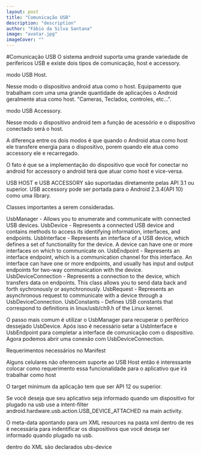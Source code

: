 ```yaml
---
layout: post
title: "Comunicação USB"
description: "description"
author: "Fábio da Silva Santana"
image: "avatar.jpg"
imageCover: ""
---
```


#Comunicação USB
O sistema android suporta uma grande variedade de perifericos USB e existe dois tipos de comunicação,
host e accessory.

modo USB Host.

Nesse modo o dispositivo android atua como o host. Equipamento que trabalham com uma uma grande quantidade de 
aplicações o Android geralmente atua como host. "Cameras, Teclados, controles, etc...".

modo USB Accessory.

Nesse modo o dispositivo android tem a função de acessório e o dispositivo conectado será o host. 

A diferença entre os dois modos é que quando o Android atua como host ele transfere energia para o dispositivo,
porem quando ele atua como accessory ele e recarregado.

O fato é que se a implementação do dispositivo que você for conectar no android for accessory o android terá que 
atuar como host e vice-versa.

USB HOST e USB ACCESSORY são suportadas diretamente pelas API 3.1 ou superior. USB accessory pode ser portada
para o Android 2.3.4(API 10) como uma library.

Classes importantes a serem consideradas.

UsbManager - Allows you to enumerate and communicate with connected USB devices.
UsbDevice - Represents a connected USB device and contains methods to access its identifying information, interfaces, and endpoints.
UsbInterface - Represents an interface of a USB device, which defines a set of functionality for the device. A device can have one or more interfaces on which to communicate on.
UsbEndpoint - Represents an interface endpoint, which is a communication channel for this interface. An interface can have one or more endpoints, and usually has input and output endpoints for two-way communication with the device.
UsbDeviceConnection - Represents a connection to the device, which transfers data on endpoints. This class allows you to send data back and forth sychronously or asynchronously.
UsbRequest - Represents an asynchronous request to communicate with a device through a UsbDeviceConnection.
UsbConstants - Defines USB constants that correspond to definitions in linux/usb/ch9.h of the Linux kernel.

O passo mais comum é utilizar o UsbManager para recuperar o periférico dessejado UsbDevice. Após isso é necessário
setar a UsbInterface e UsbEndpoint para completar a interface de comunicação com o dispositivo.
Agora podemos abrir uma conexão com UsbDeviceConnection.

Requerimentos necessários no Manifest

Alguns celulares não oferencem suporte ao USB Host então é interessante colocar como requerimento essa funcionalidade para o aplicativo que irá trabalhar como host

 <uses-feature android:name="android.hardware.usb.host" android:required="true" />
 
 O target minimum da aplicação tem que ser API 12 ou superior.
 
 Se você deseja que seu aplicativo seja informado quando um dispositivo for plugado na usb 
 use a intent-filter android.hardware.usb.action.USB_DEVICE_ATTACHED na main activity.
 
 O meta-data  apontando para um XML resources na pasta xml dentro de res é necessária para indentificar os
 dispositivos que você deseja ser informado quando plugado na usb.
 
 dentro do XML são declarados ubs-device 
 
 